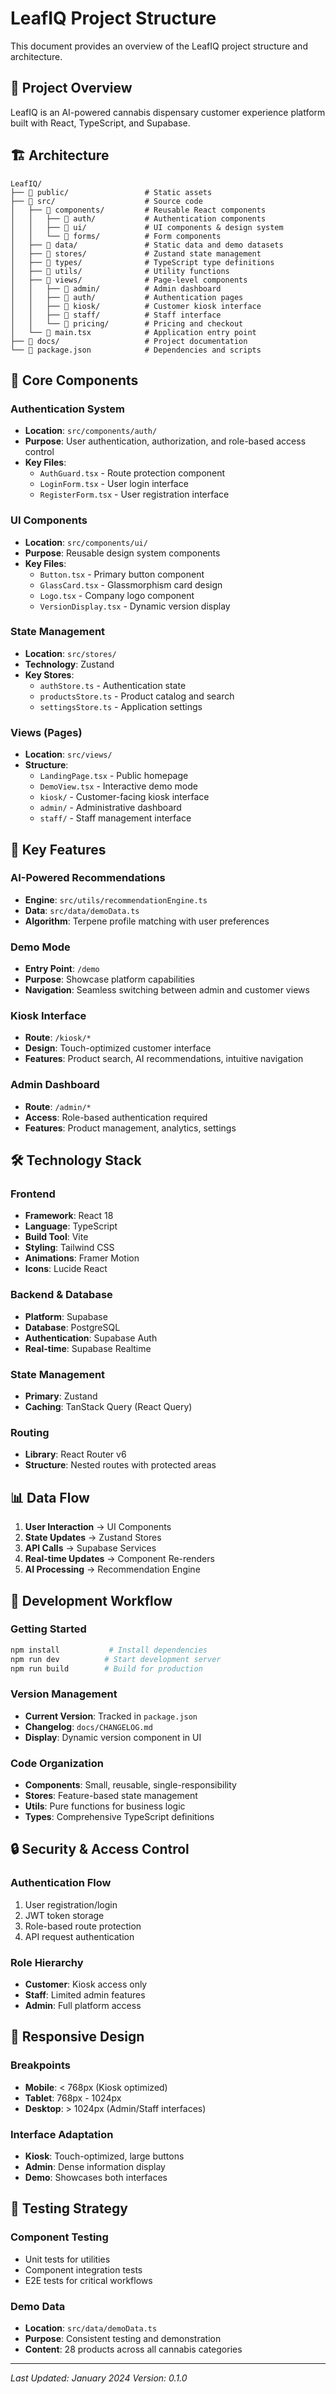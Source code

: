 # LeafIQ Project Structure

This document provides an overview of the LeafIQ project structure and architecture.

## 📁 Project Overview

LeafIQ is an AI-powered cannabis dispensary customer experience platform built with React, TypeScript, and Supabase.

## 🏗️ Architecture

```
LeafIQ/
├── 📁 public/                 # Static assets
├── 📁 src/                    # Source code
│   ├── 📁 components/         # Reusable React components
│   │   ├── 📁 auth/           # Authentication components
│   │   ├── 📁 ui/             # UI components & design system
│   │   └── 📁 forms/          # Form components
│   ├── 📁 data/               # Static data and demo datasets
│   ├── 📁 stores/             # Zustand state management
│   ├── 📁 types/              # TypeScript type definitions
│   ├── 📁 utils/              # Utility functions
│   ├── 📁 views/              # Page-level components
│   │   ├── 📁 admin/          # Admin dashboard
│   │   ├── 📁 auth/           # Authentication pages
│   │   ├── 📁 kiosk/          # Customer kiosk interface
│   │   ├── 📁 staff/          # Staff interface
│   │   └── 📁 pricing/        # Pricing and checkout
│   └── 📄 main.tsx            # Application entry point
├── 📁 docs/                   # Project documentation
└── 📄 package.json            # Dependencies and scripts
```

## 🧩 Core Components

### Authentication System
- **Location**: `src/components/auth/`
- **Purpose**: User authentication, authorization, and role-based access control
- **Key Files**:
  - `AuthGuard.tsx` - Route protection component
  - `LoginForm.tsx` - User login interface
  - `RegisterForm.tsx` - User registration interface

### UI Components
- **Location**: `src/components/ui/`
- **Purpose**: Reusable design system components
- **Key Files**:
  - `Button.tsx` - Primary button component
  - `GlassCard.tsx` - Glassmorphism card design
  - `Logo.tsx` - Company logo component
  - `VersionDisplay.tsx` - Dynamic version display

### State Management
- **Location**: `src/stores/`
- **Technology**: Zustand
- **Key Stores**:
  - `authStore.ts` - Authentication state
  - `productsStore.ts` - Product catalog and search
  - `settingsStore.ts` - Application settings

### Views (Pages)
- **Location**: `src/views/`
- **Structure**:
  - `LandingPage.tsx` - Public homepage
  - `DemoView.tsx` - Interactive demo mode
  - `kiosk/` - Customer-facing kiosk interface
  - `admin/` - Administrative dashboard
  - `staff/` - Staff management interface

## 🔧 Key Features

### AI-Powered Recommendations
- **Engine**: `src/utils/recommendationEngine.ts`
- **Data**: `src/data/demoData.ts`
- **Algorithm**: Terpene profile matching with user preferences

### Demo Mode
- **Entry Point**: `/demo`
- **Purpose**: Showcase platform capabilities
- **Navigation**: Seamless switching between admin and customer views

### Kiosk Interface
- **Route**: `/kiosk/*`
- **Design**: Touch-optimized customer interface
- **Features**: Product search, AI recommendations, intuitive navigation

### Admin Dashboard
- **Route**: `/admin/*`
- **Access**: Role-based authentication required
- **Features**: Product management, analytics, settings

## 🛠️ Technology Stack

### Frontend
- **Framework**: React 18
- **Language**: TypeScript
- **Build Tool**: Vite
- **Styling**: Tailwind CSS
- **Animations**: Framer Motion
- **Icons**: Lucide React

### Backend & Database
- **Platform**: Supabase
- **Database**: PostgreSQL
- **Authentication**: Supabase Auth
- **Real-time**: Supabase Realtime

### State Management
- **Primary**: Zustand
- **Caching**: TanStack Query (React Query)

### Routing
- **Library**: React Router v6
- **Structure**: Nested routes with protected areas

## 📊 Data Flow

1. **User Interaction** → UI Components
2. **State Updates** → Zustand Stores
3. **API Calls** → Supabase Services
4. **Real-time Updates** → Component Re-renders
5. **AI Processing** → Recommendation Engine

## 🚀 Development Workflow

### Getting Started
```bash
npm install           # Install dependencies
npm run dev          # Start development server
npm run build        # Build for production
```

### Version Management
- **Current Version**: Tracked in `package.json`
- **Changelog**: `docs/CHANGELOG.md`
- **Display**: Dynamic version component in UI

### Code Organization
- **Components**: Small, reusable, single-responsibility
- **Stores**: Feature-based state management
- **Utils**: Pure functions for business logic
- **Types**: Comprehensive TypeScript definitions

## 🔒 Security & Access Control

### Authentication Flow
1. User registration/login
2. JWT token storage
3. Role-based route protection
4. API request authentication

### Role Hierarchy
- **Customer**: Kiosk access only
- **Staff**: Limited admin features
- **Admin**: Full platform access

## 📱 Responsive Design

### Breakpoints
- **Mobile**: < 768px (Kiosk optimized)
- **Tablet**: 768px - 1024px
- **Desktop**: > 1024px (Admin/Staff interfaces)

### Interface Adaptation
- **Kiosk**: Touch-optimized, large buttons
- **Admin**: Dense information display
- **Demo**: Showcases both interfaces

## 🧪 Testing Strategy

### Component Testing
- Unit tests for utilities
- Component integration tests
- E2E tests for critical workflows

### Demo Data
- **Location**: `src/data/demoData.ts`
- **Purpose**: Consistent testing and demonstration
- **Content**: 28 products across all cannabis categories

---

*Last Updated: January 2024*
*Version: 0.1.0* 